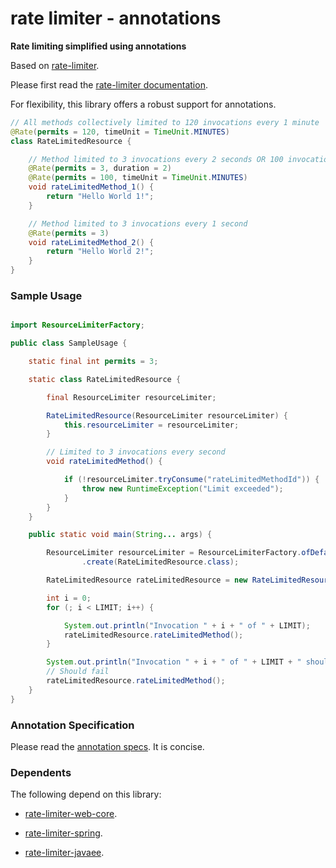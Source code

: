 # rate limiter - annotations

__Rate limiting simplified using annotations__

Based on [rate-limiter](https://github.com/poshjosh/rate-limiter).

Please first read the [rate-limiter documentation](https://github.com/poshjosh/rate-limiter).

For flexibility, this library offers a robust support for annotations.

```java
// All methods collectively limited to 120 invocations every 1 minute
@Rate(permits = 120, timeUnit = TimeUnit.MINUTES)
class RateLimitedResource {

    // Method limited to 3 invocations every 2 seconds OR 100 invocations every 1 minute
    @Rate(permits = 3, duration = 2)
    @Rate(permits = 100, timeUnit = TimeUnit.MINUTES)
    void rateLimitedMethod_1() {
        return "Hello World 1!";
    }

    // Method limited to 3 invocations every 1 second
    @Rate(permits = 3)
    void rateLimitedMethod_2() {
        return "Hello World 2!";
    }
}
```

### Sample Usage

```java

import ResourceLimiterFactory;

public class SampleUsage {

    static final int permits = 3;

    static class RateLimitedResource {

        final ResourceLimiter resourceLimiter;

        RateLimitedResource(ResourceLimiter resourceLimiter) {
            this.resourceLimiter = resourceLimiter;
        }

        // Limited to 3 invocations every second
        void rateLimitedMethod() {

            if (!resourceLimiter.tryConsume("rateLimitedMethodId")) {
                throw new RuntimeException("Limit exceeded");
            }
        }
    }

    public static void main(String... args) {

        ResourceLimiter resourceLimiter = ResourceLimiterFactory.ofDefaults()
                .create(RateLimitedResource.class);

        RateLimitedResource rateLimitedResource = new RateLimitedResource(resourceLimiter);

        int i = 0;
        for (; i < LIMIT; i++) {

            System.out.println("Invocation " + i + " of " + LIMIT);
            rateLimitedResource.rateLimitedMethod();
        }

        System.out.println("Invocation " + i + " of " + LIMIT + " should fail");
        // Should fail
        rateLimitedResource.rateLimitedMethod();
    }
}
```

### Annotation Specification

Please read the [annotation specs](docs/ANNOTATION_SPECS.md). It is concise.

### Dependents

The following depend on this library:

- [rate-limiter-web-core](https://github.com/poshjosh/rate-limiter-web-core).

- [rate-limiter-spring](https://github.com/poshjosh/rate-limiter-spring).

- [rate-limiter-javaee](https://github.com/poshjosh/rate-limiter-javaee).
